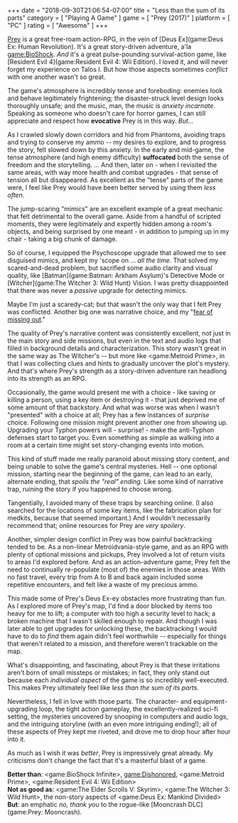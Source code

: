 +++
date = "2018-09-30T21:06:54-07:00"
title = "Less than the sum of its parts"
category = [ "Playing A Game" ]
game = [ "Prey (2017)" ]
platform = [ "PC" ]
rating = [ "Awesome" ]
+++

[Prey](game:Prey (2017)) is a great free-roam action-RPG, in the vein of [Deus Ex](game:Deus Ex: Human Revolution).  It's a great story-driven adventure, a'la <game:BioShock>.  <i>And</i> it's a great pulse-pounding survival-action game, like [Resident Evil 4](game:Resident Evil 4: Wii Edition).  I loved it, and will never forget my experience on Talos I.  But how those aspects sometimes <i>conflict</i> with one another wasn't so great.

The game's atmosphere is incredibly tense and foreboding: enemies look and behave legitimately frightening; the disaster-struck level design looks thoroughly unsafe; and the music, man, the music is <i>anxiety incarnate</i>.  Speaking as someone who doesn't care for horror games, I can still appreciate and respect how <b>evocative</b> Prey is in this way.  <i>But...</i>

As I crawled slowly down corridors and hid from Phantoms, avoiding traps and trying to conserve my ammo -- my desires to explore, and to progress the story, felt slowed down by this anxiety.  In the early and mid-game, the tense atmosphere (and high enemy difficulty) <b>suffocated</b> both the sense of freedom and the storytelling.  ... And then, later on - when I revisited the same areas, with way more health and combat upgrades - that sense of tension all but disappeared.  As excellent as the "tense" parts of the game were, I feel like Prey would have been better served by using them <i>less often</i>.

The jump-scaring "mimics" are an excellent example of a great mechanic that felt detrimental to the overall game.  Aside from a handful of scripted moments, they were legitimately and expertly hidden among a room's objects, and being surprised by one meant - in addition to jumping up in my chair - taking a big chunk of damage.

So of course, I equipped the Psychoscope upgrade that allowed me to see disguised mimics, and kept my 'scope on ... <i>all the time</i>.  That solved my scared-and-dead problem, but sacrified some audio clarity and visual quality, like [Batman](game:Batman: Arkham Asylum)'s Detective Mode or [Witcher](game:The Witcher 3: Wild Hunt) Vision.  I was pretty disappointed that there was never a <i>passive</i> upgrade for detecting mimics.

Maybe I'm just a scaredy-cat; but that wasn't the only way that I felt Prey was conflicted.  Another big one was narrative choice, and my "<a href="https://en.wikipedia.org/wiki/Fear_of_missing_out">fear of missing out</a>."

The quality of Prey's narrative content was consistently excellent, not just in the main story and side missions, but even in the text and audio logs that filled in background details and characterization.  This story wasn't great in the same way as The Witcher's -- but more like <game:Metroid Prime>, in that I was collecting clues and hints to gradually uncover the plot's mystery.  And that's where Prey's strength as a story-driven adventure ran headlong into its strength as an RPG.

Occasionally, the game would present me with a choice - like saving or killing a person, using a key item or destroying it - that just deprived me of some amount of that backstory.  And what was worse was when I wasn't "presented" with a choice at all; Prey has a few instances of <i>surprise</i> choice.  Following one mission might prevent another one from showing up.  Upgrading your Typhon powers will - surprise! - make the anti-Typhon defenses start to target you.  Even something as simple as walking into a room at a certain time might set story-changing events into motion.

This kind of stuff made me really paranoid about missing story content, and being unable to solve the game's central mysteries.  Hell -- one optional mission, starting near the beginning of the game, can lead to an early, alternate ending, that <i>spoils the "real" ending</i>.  Like some kind of narrative trap, ruining the story if you happened to choose wrong.

Tangentially, I avoided many of these traps by searching online.  (I also searched for the locations of some key items, like the fabrication plan for medkits, because that seemed important.)  And I wouldn't necessarily recommend that; online resources for Prey are <i>very spoilery</i>.

Another, simpler design conflict in Prey was how painful backtracking tended to be.  As a non-linear Metroidvania-style game, and as an RPG with plenty of optional missions and pickups, Prey involved a lot of return visits to areas I'd explored before.  And as an action-adventure game, Prey felt the need to continually re-populate (most of) the enemies in those areas.  With no fast travel, every trip from A to B and back again included some repetitive encounters, and felt like a waste of my precious ammo.

This made some of Prey's Deus Ex-ey obstacles more frustrating than fun.  As I explored more of Prey's map, I'd find a door blocked by items too heavy for me to lift; a computer with too high a security level to hack; a broken machine that I wasn't skilled enough to repair.  And though I was later able to get upgrades for unlocking these, the backtracking I would have to do to <i>find</i> them again didn't feel worthwhile -- especially for things that weren't related to a mission, and therefore weren't trackable on the map.

What's disappointing, and fascinating, about Prey is that these irritations aren't born of small missteps or mistakes; in fact, they only stand out because each <i>individual aspect</i> of the game is so incredibly well-executed.  This makes Prey ultimately feel like <i>less than the sum of its parts</i>.

Nevertheless, I fell in love with those parts.  The character- and equipment-upgrading loop, the tight action gameplay, the excellently-realized sci-fi setting, the mysteries uncovered by snooping in computers and audio logs, and the intriguing storyline (with an even more intriguing ending!); all of these aspects of Prey kept me riveted, and drove me to drop hour after hour into it.

As much as I wish it was <i>better</i>, Prey is impressively great already.  My criticisms don't change the fact that it's a masterful blast of a game.

<b>Better than</b>: <game:BioShock Infinite>, <game:Dishonored>, <game:Metroid Prime>, <game:Resident Evil 4: Wii Edition>  
<b>Not as good as</b>: <game:The Elder Scrolls V: Skyrim>, <game:The Witcher 3: Wild Hunt>, the non-story aspects of <game:Deus Ex: Mankind Divided>  
<b>But</b>: an emphatic <i>no, thank you</i> to the rogue-like [Mooncrash DLC](game:Prey: Mooncrash).
